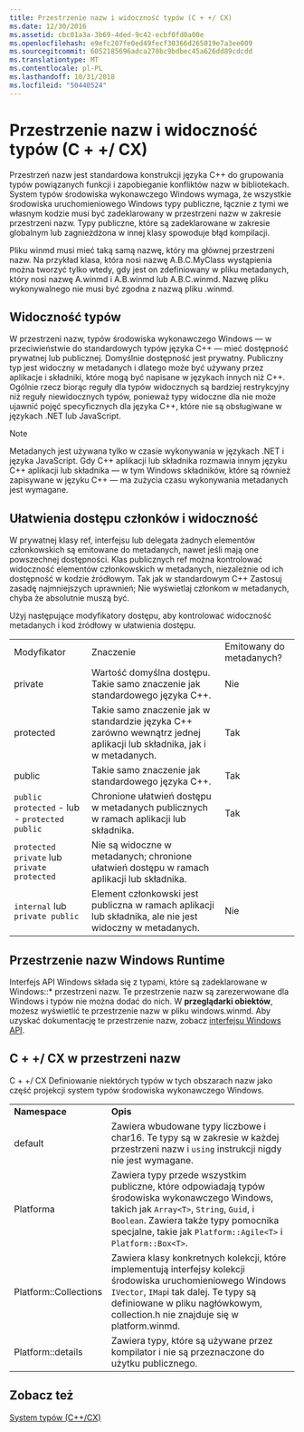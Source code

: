 ```yaml
---
title: Przestrzenie nazw i widoczność typów (C + +/ CX)
ms.date: 12/30/2016
ms.assetid: cbc01a3a-3b69-4ded-9c42-ecbf0fd0a00e
ms.openlocfilehash: e9efc207fe0ed49fecf30366d265019e7a3ee009
ms.sourcegitcommit: 6052185696adca270bc9bdbec45a626dd89cdcdd
ms.translationtype: MT
ms.contentlocale: pl-PL
ms.lasthandoff: 10/31/2018
ms.locfileid: "50440524"
---
```

# <a name="namespaces-and-type-visibility-ccx-"></a>Przestrzenie nazw i widoczność typów (C + +/ CX)

Przestrzeń nazw jest standardowa konstrukcji języka C++ do grupowania typów powiązanych funkcji i zapobieganie konfliktów nazw w bibliotekach. System typów środowiska wykonawczego Windows wymaga, że wszystkie środowiska uruchomieniowego Windows typy publiczne, łącznie z tymi we własnym kodzie musi być zadeklarowany w przestrzeni nazw w zakresie przestrzeni nazw. Typy publiczne, które są zadeklarowane w zakresie globalnym lub zagnieżdżona w innej klasy spowoduje błąd kompilacji.

Pliku winmd musi mieć taką samą nazwę, który ma głównej przestrzeni nazw. Na przykład klasa, która nosi nazwę A.B.C.MyClass wystąpienia można tworzyć tylko wtedy, gdy jest on zdefiniowany w pliku metadanych, który nosi nazwę A.winmd i A.B.winmd lub A.B.C.winmd. Nazwę pliku wykonywalnego nie musi być zgodna z nazwą pliku .winmd.

## <a name="type-visibility"></a>Widoczność typów

W przestrzeni nazw, typów środowiska wykonawczego Windows — w przeciwieństwie do standardowych typów języka C++ — mieć dostępność prywatnej lub publicznej. Domyślnie dostępność jest prywatny. Publiczny typ jest widoczny w metadanych i dlatego może być używany przez aplikacje i składniki, które mogą być napisane w językach innych niż C++. Ogólnie rzecz biorąc reguły dla typów widocznych są bardziej restrykcyjny niż reguły niewidocznych typów, ponieważ typy widoczne dla nie może ujawnić pojęć specyficznych dla języka C++, które nie są obsługiwane w językach .NET lub JavaScript.

> [!NOTE]
> Metadanych jest używana tylko w czasie wykonywania w językach .NET i języka JavaScript. Gdy C++ aplikacji lub składnika rozmawia innym języku C++ aplikacji lub składnika — w tym Windows składników, które są również zapisywane w języku C++ — ma zużycia czasu wykonywania metadanych jest wymagane.

## <a name="member-accessibility-and-visibility"></a>Ułatwienia dostępu członków i widoczność

W prywatnej klasy ref, interfejsu lub delegata żadnych elementów członkowskich są emitowane do metadanych, nawet jeśli mają one powszechnej dostępności. Klas publicznych ref można kontrolować widoczność elementów członkowskich w metadanych, niezależnie od ich dostępność w kodzie źródłowym. Tak jak w standardowym C++ Zastosuj zasadę najmniejszych uprawnień; Nie wyświetlaj członkom w metadanych, chyba że absolutnie muszą być.

Użyj następujące modyfikatory dostępu, aby kontrolować widoczność metadanych i kod źródłowy w ułatwienia dostępu.

||||
|-|-|-|
|Modyfikator|Znaczenie|Emitowany do metadanych?|
|private|Wartość domyślna dostępu. Takie samo znaczenie jak standardowego języka C++.|Nie|
|protected|Takie samo znaczenie jak w standardzie języka C++ zarówno wewnątrz jednej aplikacji lub składnika, jak i w metadanych.|Tak|
|public|Takie samo znaczenie jak standardowego języka C++.|Tak|
|`public protected` - lub - `protected public`|Chronione ułatwień dostępu w metadanych publicznych w ramach aplikacji lub składnika.|Tak|
|`protected private` lub `private protected`|Nie są widoczne w metadanych; chronione ułatwień dostępu w ramach aplikacji lub składnika.||
|`internal` lub `private public`|Element członkowski jest publiczna w ramach aplikacji lub składnika, ale nie jest widoczny w metadanych.|Nie|

## <a name="windows-runtime-namespaces"></a>Przestrzenie nazw Windows Runtime

Interfejs API Windows składa się z typami, które są zadeklarowane w Windows::\* przestrzeni nazw. Te przestrzenie nazw są zarezerwowane dla Windows i typów nie można dodać do nich. W **przeglądarki obiektów**, możesz wyświetlić te przestrzenie nazw w pliku windows.winmd. Aby uzyskać dokumentację te przestrzenie nazw, zobacz [interfejsu Windows API](https://msdn.microsoft.com/library/windows/apps/br211377).

## <a name="ccx-namespaces"></a>C + +/ CX w przestrzeni nazw

C + +/ CX Definiowanie niektórych typów w tych obszarach nazw jako część projekcji system typów środowiska wykonawczego Windows.

|||
|-|-|
|**Namespace**|**Opis**|
|default|Zawiera wbudowane typy liczbowe i char16. Te typy są w zakresie w każdej przestrzeni nazw i `using` instrukcji nigdy nie jest wymagane.|
|Platforma|Zawiera typy przede wszystkim publiczne, które odpowiadają typów środowiska wykonawczego Windows, takich jak `Array<T>`, `String`, `Guid`, i `Boolean`. Zawiera także typy pomocnika specjalne, takie jak `Platform::Agile<T>` i `Platform::Box<T>`.|
|Platform::Collections|Zawiera klasy konkretnych kolekcji, które implementują interfejsy kolekcji środowiska uruchomieniowego Windows `IVector`, `IMap`i tak dalej. Te typy są definiowane w pliku nagłówkowym, collection.h nie znajduje się w platform.winmd.|
|Platform::details|Zawiera typy, które są używane przez kompilator i nie są przeznaczone do użytku publicznego.|

## <a name="see-also"></a>Zobacz też

[System typów (C++/CX)](../cppcx/type-system-c-cx.md)